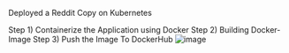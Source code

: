 Deployed a Reddit Copy on Kubernetes

Step 1) Containerize the Application using Docker
Step 2) Building Docker-Image
Step 3) Push the Image To DockerHub
![image](https://github.com/Dilipkumar-M/reddit-clone/assets/84618503/723b1294-21af-4597-a98e-53f0f56ecfa0)
